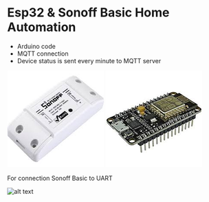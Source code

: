 # Esp32 &amp; Sonoff Basic Home Automation

* Arduino code
* MQTT connection
* Device status is sent every minute to MQTT server

![alt text](https://github.com/taskma/Esp32-sonoff_Home-_Automation/blob/master/sonoff.jpeg)
![alt text](https://github.com/taskma/Esp32-sonoff_Home-_Automation/blob/master/esp8266.jpeg)

For connection Sonoff Basic to UART

![alt text](https://github.com/taskma/Esp32-sonoff_Home-_Automation/blob/master/sonoffToUART.jpg.jpeg)


